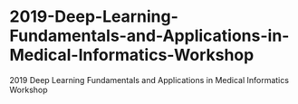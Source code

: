 # 2019-Deep-Learning-Fundamentals-and-Applications-in-Medical-Informatics-Workshop
2019 Deep Learning Fundamentals and Applications in Medical Informatics Workshop
